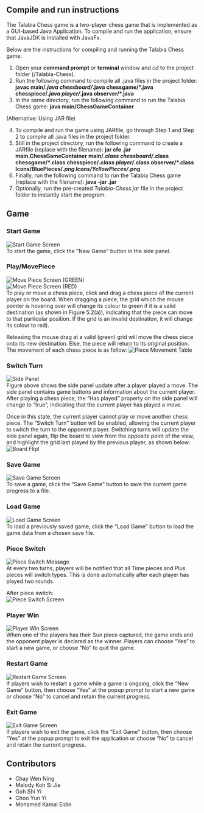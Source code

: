 
## Compile and run instructions

The Talabia Chess game is a two-player chess game that is implemented as a GUI-based Java Application. To compile and run the application, ensure that JavaJDK is installed with JavaFx.

Below are the instructions for compiling and running the Talabia Chess game.

1. Open your **command prompt** or **terminal** window and _cd_ to the project folder  (/Talabia-Chess).
2. Run the following command to compile all .java files in the project folder:
    **javac main/*.java chessboard/*.java chessgame/*.java** **chesspiece/*.java player/*.java observer/*.java**
3. In the same directory, run the following command to run the Talabia Chess game:
    **java main/ChessGameContainer**

(Alternative: Using JAR file)

4. To compile and run the game using JARfile, go through Step 1 and Step 2 to compile all .java files in the project folder.
5. Still in the project directory, run the following command to create a JARfile (replace <jar-file-name> with the filename):
       **jar cfe <jar-file-name>.jar main.ChessGameContainer** **main/*.class chessboard/*.class chessgame/*.class** **chesspiece/*.class player/*.class observer/*.class** **Icons/BluePieces/*.png Icons/YellowPieces/*.png**
6. Finally, run the following command to run the Talabia Chess game (replace <jar-file-name> with the filename):
       **java -jar <jar-file-name>.jar**
7. Optionally, run the pre-created _Talabia-Chess.jar_ file in the project folder to instantly start the program.

## Game
### Start Game
![Start Game Screen](/Screenshots/start-game.png)  
To start the game, click the "New Game" button in the side panel.


### Play/MovePiece
![Move Piece Screen (GREEN)](/Screenshots/move-piece-green.png)  
![Move Piece Screen (RED)](/Screenshots/move-piece-red.png)  
To play or move a chess piece, click and drag a chess piece of the current player on the board. When dragging a piece, the grid which the mouse pointer is hovering over will change its colour to green if it is a valid destination (as shown in Figure 5.2(a)), indicating that the piece can move to that particular position. If the grid is an invalid destination, it will change its colour to red). 

Releasing the mouse drag at a valid (green) grid will move the chess piece onto its new destination. Else, the piece will return to its original position. 
The movement of each chess piece is as follow:
![Piece Movement Table](/Screenshots/piece-movement.png)  


### Switch Turn
![Side Panel](/Screenshots/switch-turn.png)  
Figure above shows the side panel update after a player played a move. The side panel contains game buttons and information about the current player. After playing a chess piece, the “Has played” property on the side panel will change to “true”, indicating that the current player has played a move. 

Once in this state, the current player cannot play or move another chess piece. The “Switch Turn” button will be enabled, allowing the current player to switch the turn to the opponent player. Switching turns will update the side panel again, flip the board to view from the opposite point of the view, and highlight the grid last played by the previous player, as shown below:  
![Board Flipl](/Screenshots/board-flip.png)  

### Save Game
![Save Game Screen](/Screenshots/save-game.png)  
To save a game, click the “Save Game” button to save the current game progress to a file.

### Load Game
![Load Game Screen](/Screenshots/load-game.png)  
To load a previously saved game, click the “Load Game” button to load the game data from a chosen save file.

### Piece Switch
![Piece Switch Message](/Screenshots/piece-switch-before.png)  
At every two turns, players will be notified that all Time pieces and Plus pieces will switch types. This is done automatically after each player has played two rounds. 

After piece switch:  
![Piece Switch Screen](/Screenshots/piece-switch-after.png)  

### Player Win
![Player Win Screen](/Screenshots/player-win.png)  
When one of the players has their Sun piece captured, the game ends and the opponent player is declared as the winner. Players can choose “Yes” to start a new game, or choose “No” to quit the game.

### Restart Game
![Restart Game Screen](/Screenshots/restart-game.png)  
If players wish to restart a game while a game is ongoing, click the “New Game” button, then choose “Yes” at the popup prompt to start a new game or choose “No” to cancel and retain the current progress.

### Exit Game
![Exit Game Screen](/Screenshots/exit-game.png)  
If players wish to exit the game, click the “Exit Game” button, then choose “Yes” at the popup prompt to exit the application or choose “No” to cancel and retain the current progress.

## Contributors
- Chay Wen Ning
- Melody Koh Si Jie
- Goh Shi Yi
- Choo Yun Yi
- Mohamed Kamal Eldin
